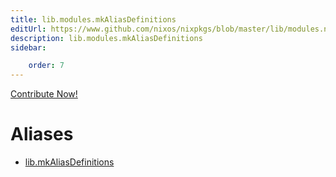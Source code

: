 ```yaml
---
title: lib.modules.mkAliasDefinitions
editUrl: https://www.github.com/nixos/nixpkgs/blob/master/lib/modules.nix#L1071C37
description: lib.modules.mkAliasDefinitions
sidebar:

    order: 7
---
```


<a href="https://www.github.com/nixos/nixpkgs/blob/master/lib/modules.nix#L1071C37">Contribute Now!</a>


# Aliases

- [lib.mkAliasDefinitions](/nix-doc-comments/reference/lib/lib-mkAliasDefinitions)



